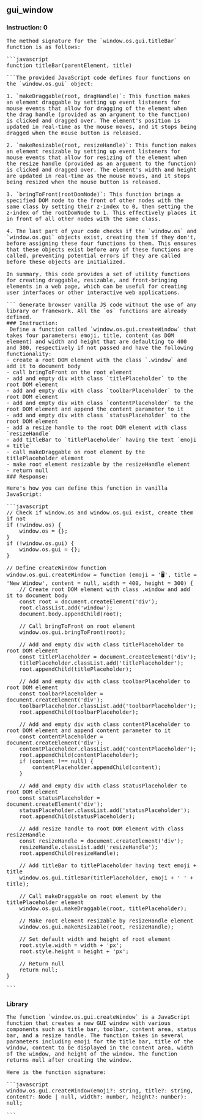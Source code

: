 ## gui_window
### Instruction: 0
<pre style='text-wrap: wrap'>The method signature for the `window.os.gui.titleBar` function is as follows:

```javascript
function titleBar(parentElement, title)

```The provided JavaScript code defines four functions on the `window.os.gui` object: 

1. `makeDraggable(root, dragHandle)`: This function makes an element draggable by setting up event listeners for mouse events that allow for dragging of the element when the drag handle (provided as an argument to the function) is clicked and dragged over. The element's position is updated in real-time as the mouse moves, and it stops being dragged when the mouse button is released.

2. `makeResizable(root, resizeHandle)`: This function makes an element resizable by setting up event listeners for mouse events that allow for resizing of the element when the resize handle (provided as an argument to the function) is clicked and dragged over. The element's width and height are updated in real-time as the mouse moves, and it stops being resized when the mouse button is released.

3. `bringToFront(rootDomNode)`: This function brings a specified DOM node to the front of other nodes with the same class by setting their z-index to 0, then setting the z-index of the rootDomNode to 1. This effectively places it in front of all other nodes with the same class.

4. The last part of your code checks if the `window.os` and `window.os.gui` objects exist, creating them if they don't, before assigning these four functions to them. This ensures that these objects exist before any of these functions are called, preventing potential errors if they are called before these objects are initialized. 

In summary, this code provides a set of utility functions for creating draggable, resizable, and front-bringing elements in a web page, which can be useful for creating user interfaces or other interactive web applications.

``` Generate browser vanilla JS code without the use of any library or framework. All the `os` functions are already defined.
### Instruction:
 Define a function called `window.os.gui.createWindow` that takes four parameters: emoji, title, content (as DOM element) and width and height that are defaulting to 400 and 300, respectively if not passed and have the following functionality:
- create a root DOM element with the class `.window` and add it to document body
- call bringToFront on the root element
- add and empty div with class `titlePlaceholder` to the root DOM element
- add and empty div with class `toolbarPlaceholder` to the root DOM element
- add and empty div with class `contentPlaceholder` to the root DOM element and append the content parameter to it
- add and empty div with class `statusPlaceholder` to the root DOM element
- add a resize handle to the root DOM element with class `resizeHandle`
- add titleBar to `titlePlaceholder` having the text `emoji + title`
- call makeDraggable on root element by the titlePlaceholder element
- make root element resizable by the resizeHandle element
- return null 
### Response:
</pre>
<pre style='text-wrap: wrap'>Here's how you can define this function in vanilla JavaScript:

```javascript
// Check if window.os and window.os.gui exist, create them if not
if (!window.os) {
    window.os = {};
}
if (!window.os.gui) {
    window.os.gui = {};
}

// Define createWindow function
window.os.gui.createWindow = function (emoji = '🖥️', title = 'New Window', content = null, width = 400, height = 300) {
    // Create root DOM element with class .window and add it to document body
    const root = document.createElement('div');
    root.classList.add('window');
    document.body.appendChild(root);
    
    // Call bringToFront on root element
    window.os.gui.bringToFront(root);
    
    // Add and empty div with class titlePlaceholder to root DOM element
    const titlePlaceholder = document.createElement('div');
    titlePlaceholder.classList.add('titlePlaceholder');
    root.appendChild(titlePlaceholder);
    
    // Add and empty div with class toolbarPlaceholder to root DOM element
    const toolbarPlaceholder = document.createElement('div');
    toolbarPlaceholder.classList.add('toolbarPlaceholder');
    root.appendChild(toolbarPlaceholder);
    
    // Add and empty div with class contentPlaceholder to root DOM element and append content parameter to it
    const contentPlaceholder = document.createElement('div');
    contentPlaceholder.classList.add('contentPlaceholder');
    root.appendChild(contentPlaceholder);
    if (content !== null) {
        contentPlaceholder.appendChild(content);
    }
    
    // Add and empty div with class statusPlaceholder to root DOM element
    const statusPlaceholder = document.createElement('div');
    statusPlaceholder.classList.add('statusPlaceholder');
    root.appendChild(statusPlaceholder);
    
    // Add resize handle to root DOM element with class resizeHandle
    const resizeHandle = document.createElement('div');
    resizeHandle.classList.add('resizeHandle');
    root.appendChild(resizeHandle);
    
    // Add titleBar to titlePlaceholder having text emoji + title
    window.os.gui.titleBar(titlePlaceholder, emoji + ' ' + title);
    
    // Call makeDraggable on root element by the titlePlaceholder element
    window.os.gui.makeDraggable(root, titlePlaceholder);
    
    // Make root element resizable by resizeHandle element
    window.os.gui.makeResizable(root, resizeHandle);
    
    // Set default width and height of root element
    root.style.width = width + 'px';
    root.style.height = height + 'px';
    
    // Return null
    return null;
}

```</pre>
### Library
<pre style='text-wrap: wrap'>The function `window.os.gui.createWindow` is a JavaScript function that creates a new GUI window with various components such as title bar, toolbar, content area, status bar, and a resize handle. The function takes in several parameters including emoji for the title bar, title of the window, content to be displayed in the content area, width of the window, and height of the window. The function returns null after creating the window. 

Here is the function signature:

```javascript
window.os.gui.createWindow(emoji?: string, title?: string, content?: Node | null, width?: number, height?: number): null;

```</pre>
